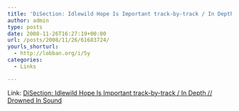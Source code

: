 ```yaml
---
title: 'DiSection: Idlewild Hope Is Important track-by-track / In Depth // Drowned In Sound'
author: admin
type: posts
date: 2008-11-26T16:27:19+00:00
url: /posts/2008/11/26/61683724/
yourls_shorturl:
  - http://lobban.org/i/5y
categories:
  - Links

---
```

Link: [DiSection: Idlewild Hope Is Important track-by-track / In Depth // Drowned In Sound][1]

 [1]: http://drownedinsound.com/in_depth/4135853